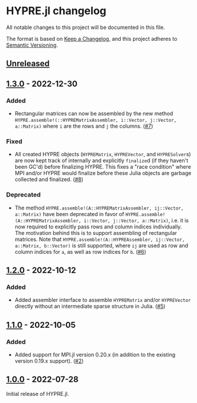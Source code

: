 # HYPRE.jl changelog

All notable changes to this project will be documented in this file.

The format is based on [Keep a Changelog](https://keepachangelog.com/en/1.0.0/),
and this project adheres to [Semantic Versioning](https://semver.org/spec/v2.0.0.html).

## [Unreleased]

## [1.3.0] - 2022-12-30
### Added
 - Rectangular matrices can now be assembled by the new method
   `HYPRE.assemble!(::HYPREMatrixAssembler, i::Vector, j::Vector, a::Matrix)` where `i` are
   the rows and `j` the columns. ([#7][github-7])
### Fixed
 - All created HYPRE objects (`HYPREMatrix`, `HYPREVector`, and `HYPRESolver`s) are now kept
   track of internally and explicitly `finalize`d (if they haven't been GC'd) before
   finalizing HYPRE. This fixes a "race condition" where MPI and/or HYPRE would finalize
   before these Julia objects are garbage collected and finalized. ([#8][github-8])
### Deprecated
 - The method `HYPRE.assemble!(A::HYPREMatrixAssembler, ij::Vector, a::Matrix)` have been
   deprecated in favor of `HYPRE.assemble!(A::HYPREMatrixAssembler, i::Vector, j::Vector,
   a::Matrix)`, i.e. it is now required to explicitly pass rows and column indices
   individually. The motivation behind this is to support assembling of rectangular
   matrices. Note that `HYPRE.assemble!(A::HYPREAssembler, ij::Vector, a::Matrix,
   b::Vector)` is still supported, where `ij` are used as row and column indices for `a`, as
   well as row indices for `b`. ([#6][github-6])

## [1.2.0] - 2022-10-12
### Added
 - Added assembler interface to assemble `HYPREMatrix` and/or `HYPREVector` directly without
   an intermediate sparse structure in Julia. ([#5][github-5])

## [1.1.0] - 2022-10-05
### Added
 - Added support for MPI.jl version 0.20.x (in addition to the existing version 0.19.x
   support). ([#2][github-2])

## [1.0.0] - 2022-07-28
Initial release of HYPRE.jl.


[github-2]: https://github.com/fredrikekre/HYPRE.jl/pull/2
[github-5]: https://github.com/fredrikekre/HYPRE.jl/pull/5
[github-6]: https://github.com/fredrikekre/HYPRE.jl/pull/6
[github-7]: https://github.com/fredrikekre/HYPRE.jl/pull/7
[github-8]: https://github.com/fredrikekre/HYPRE.jl/pull/8

[1.0.0]: https://github.com/fredrikekre/HYPRE.jl/releases/tag/v1.0.0
[1.1.0]: https://github.com/fredrikekre/HYPRE.jl/compare/v1.0.0...v1.1.0
[1.2.0]: https://github.com/fredrikekre/HYPRE.jl/compare/v1.1.0...v1.2.0
[1.3.0]: https://github.com/fredrikekre/HYPRE.jl/compare/v1.2.0...v1.3.0
[Unreleased]: https://github.com/fredrikekre/HYPRE.jl/compare/v1.3.0...HEAD
